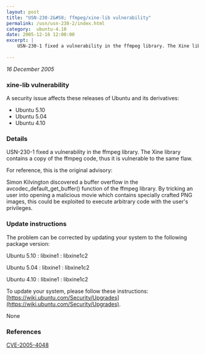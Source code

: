 ```yaml
---
layout: post
title: "USN-230-2&#58; ffmpeg/xine-lib vulnerability"
permalink: /usn/usn-230-2/index.html
category:  ubuntu-4.10
date: 2005-12-16 12:00:00
excerpt: |
    USN-230-1 fixed a vulnerability in the ffmpeg library. The Xine library contains a copy of the ffmpeg code, thus it is vulnerable to the same flaw.
    
--- 
```

 
 

*16 December 2005*

### xine-lib vulnerability

A security issue affects these releases of Ubuntu and its derivatives:

* Ubuntu 5.10
* Ubuntu 5.04
* Ubuntu 4.10

### Details

USN-230-1 fixed a vulnerability in the ffmpeg library. The Xine library contains a copy of the ffmpeg code, thus it is vulnerable to the same flaw.

For reference, this is the original advisory:

 Simon Kilvington discovered a buffer overflow in the avcodec_default_get_buffer() function of the ffmpeg library. By tricking an user into opening a malicious movie which contains specially crafted PNG images, this could be exploited to execute arbitrary code with the user&#39;s privileges.

### Update instructions

The problem can be corrected by updating your system to the following package version:

Ubuntu 5.10
 : libxine1 
 : libxine1c2 

Ubuntu 5.04
 : libxine1 
 : libxine1c2 

Ubuntu 4.10
 : libxine1 
 : libxine1c2 

To update your system, please follow these instructions: [https://wiki.ubuntu.com/Security/Upgrades](https://wiki.ubuntu.com/Security/Upgrades).

None

### References

 
 [CVE-2005-4048](http://people.ubuntu.com/~ubuntu-security/cve/CVE-2005-4048)
 

